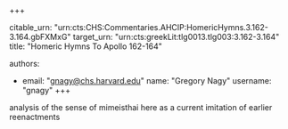 +++


citable_urn: "urn:cts:CHS:Commentaries.AHCIP:HomericHymns.3.162-3.164.gbFXMxG"
target_urn: "urn:cts:greekLit:tlg0013.tlg003:3.162-3.164"
title: "Homeric Hymns To Apollo 162-164"

authors:
- email: "gnagy@chs.harvard.edu"
  name: "Gregory Nagy"
  username: "gnagy"
+++

<p>analysis of the sense of mimeisthai here as a current imitation of earlier reenactments</p>